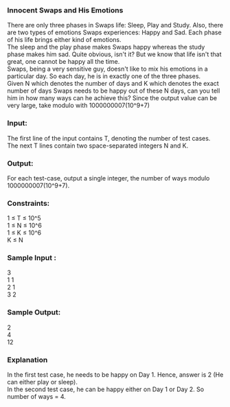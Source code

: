### Innocent Swaps and His Emotions
There are only three phases in Swaps life: Sleep, Play and Study. Also, there are two types of emotions Swaps experiences: Happy and Sad. Each phase of his life brings either kind of emotions.<br>
The sleep and the play phase makes Swaps happy whereas the study phase makes him sad. Quite obvious, isn't it? But we know that life isn't that great, one cannot be happy all the time.<br>
Swaps, being a very sensitive guy, doesn't like to mix his emotions in a particular day. So each day, he is in exactly one of the three phases.<br>
Given N which denotes the number of days and K which denotes the exact number of days Swaps needs to be happy out of these N days, can you tell him in how many ways can he achieve this? Since the output value can be very large, take modulo with 1000000007(10^9+7)
### Input:
The first line of the input contains T, denoting the number of test cases.<br>
The next T lines contain two space-separated integers N and K. <br>
### Output:
For each test-case, output a single integer, the number of ways modulo 1000000007(10^9+7).
### Constraints:
1 ≤ T ≤ 10^5 <br>
1 ≤ N ≤ 10^6 <br>
1 ≤ K ≤ 10^6 <br>
K ≤ N <br>
### Sample Input :
3 <br>
1 1 <br>
2 1 <br>
3 2 <br>
### Sample Output:
2 <br>
4 <br>
12 <br>
### Explanation
In the first test case, he needs to be happy on Day 1. Hence, answer is 2 (He can either play or sleep).<br>
In the second test case, he can be happy either on Day 1 or Day 2. So number of ways = 4.